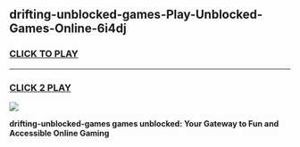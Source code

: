 
## drifting-unblocked-games-Play-Unblocked-Games-Online-6i4dj
<h3>
<a href="https://premium76.site?title=drifting-unblocked-games&ref=24A">CLICK TO PLAY</a></h3>
<hr>

<h3>
<a href="https://premium76.site?title=drifting-unblocked-games&ref=24A">CLICK 2 PLAY</a>
  
</h3>

<a href="https://premium76.site?title=drifting-unblocked-games&ref=24A"><img src="https://clearcache.store/games.png"></a>


**drifting-unblocked-games games unblocked: Your Gateway to Fun and Accessible Online Gaming**
